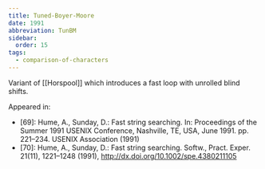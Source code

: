 ```yaml
---
title: Tuned-Boyer-Moore
date: 1991
abbreviation: TunBM
sidebar:
  order: 15
tags:
  - comparison-of-characters
---
```


Variant of [[Horspool]] which introduces a fast loop with unrolled blind shifts.

Appeared in:

- [69]: Hume, A., Sunday, D.: Fast string searching. In: Proceedings of the Summer 1991 USENIX Conference, Nashville, TE, USA, June 1991. pp. 221–234. USENIX Association (1991)
- [70]: Hume, A., Sunday, D.: Fast string searching. Softw., Pract. Exper. 21(11), 1221–1248 (1991), http://dx.doi.org/10.1002/spe.4380211105
